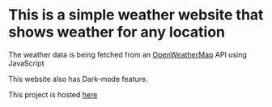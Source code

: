 # This is a simple weather website that shows weather for any location

The weather data is being fetched from an [OpenWeatherMap](https://openweathermap.org/ "OpenWeatherMap") API using JavaScript

This website also has Dark-mode feature.

This project is hosted [here](https://arshportfolio1.000webhostapp.com/siteW/ "Samcast-The Weather App")
